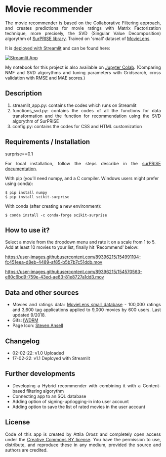 # Movie recommender

<p style='text-align: justify;'>The movie recommender is based on the Collaborative Filtering approach, and creates predictions for movie ratings with Matrix Factorization technique, more precisely, the SVD (Singular Value Decomposition) algorythm of <a href="https://surprise.readthedocs.io/en/stable/" target="_blank">SurPRISE library</a>. Trained on 'small' dataset of <a href="https://grouplens.org/datasets/movielens/" target="_blank">MovieLens</a>. </p> 

<p align="justify">It is <a href="https://docs.streamlit.io/streamlit-cloud/get-started/deploy-an-app" target="_blank">deployed with Streamlit</a> and can be found here:<p>

[![Streamlit App](https://static.streamlit.io/badges/streamlit_badge_black_white.svg)](https://share.streamlit.io/orosz-attila/movie-recommender/main) 
    
<p style='text-align: justify;'>My notebook for this project is also available on <a href="https://colab.research.google.com/drive/1hqZ6X0jy_CcB1tlPvQHUcGcFvkryhkZK" target="_blank">Jupyter Colab</a>. (Comparing NMF and SVD algorythms and tuning parameters with Gridsearch, cross validation with RMSE and MAE scores.)</p>

 ## Description 

<ol >
    <li style='text-align: justify;'>streamlit_app.py: contains the codes which runs on Streamlit</li>
    <li style='text-align: justify;'>functions_svd.py: contains the codes of all the functions for data transformation and the function for recommendation using the SVD algorythm of SurPRISE</li>
    <li style='text-align: justify;'>config.py: contains the codes for CSS and HTML customization</li>
</ol>

## Requirements / Installation 

surprise==0.1

<p style='text-align: justify;'>For local installation, follow the steps describe in the <a href="http://surpriselib.com/" target="_blank">surPRISE documentation</a>. </p>  

With pip (you’ll need numpy, and a C compiler. Windows users might prefer using conda):

    $ pip install numpy
    $ pip install scikit-surprise

With conda (after creating a new environment):

    $ conda install -c conda-forge scikit-surprise

## How to use it? 

Select a movie from the dropdown menu and rate it on a scale from 1 to 5. Add at least 10 movies to your list, finally hit 'Recommend' below: 

https://user-images.githubusercontent.com/89396215/154991104-fc451eea-d8eb-4489-af85-b5b7b7c51ddb.mov

https://user-images.githubusercontent.com/89396215/154570563-e80c6bd9-759e-43ed-ae83-81e8727a1dd3.mov


## Data and other sources
<ul >
    <li style='text-align: justify;'>Movies and ratings data: <a href="https://grouplens.org/datasets/movielens/" target="_blank">MovieLens small database</a> - 100,000 ratings and 3,600 tag applications applied to 9,000 movies by 600 users. Last updated 9/2018.</li>
    <li style='text-align: justify;'>Gifs: <a href="https://iwdrm.tumblr.com/" target="_blank">IWDRM</a></li>
    <li style='text-align: justify;'>Page Icon: <a href="https://www.veryicon.com/icons/system/alphabet/letter-r.html" target="_blank"> Steven Ansell</a></li>
</ul>


 ## Changelog
 - 02-02-22: v1.0 Uploaded  
 - 17-02-22: v1.1 Deployed with Streamlit 

 ## Further developments

<ul >
    <li style='text-align: justify;'>Developing a Hybrid recommender with combining it with a Content-based filtering algorythm</li>
    <li style='text-align: justify;'>Connecting app to an SQL database</li>
    <li style='text-align: justify;'>Adding option of signing-up/logging-in into user account</li>
    <li style='text-align: justify;'>Adding option to save the list of rated movies in the user account</li>
</ul>

 ## License 
<p style='text-align: justify;'>Code of this app is created by Attila Orosz and completely open access under the <a href="https://creativecommons.org/licenses/by/4.0/" target="_blank">Creative Commons BY license</a>. You have the permission to use, distribute, and reproduce these in any medium, provided the source and authors are credited.</p> 
